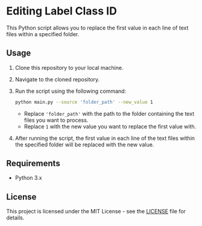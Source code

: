 # Editing Label Class ID

This Python script allows you to replace the first value in each line of text files within a specified folder.

## Usage

1. Clone this repository to your local machine.

2. Navigate to the cloned repository.

3. Run the script using the following command:

    ```bash
    python main.py --source 'folder_path' --new_value 1
    ```

    - Replace `'folder_path'` with the path to the folder containing the text files you want to process.
    - Replace `1` with the new value you want to replace the first value with.

4. After running the script, the first value in each line of the text files within the specified folder will be replaced with the new value.

## Requirements

- Python 3.x

## License

This project is licensed under the MIT License - see the [LICENSE](LICENSE) file for details.
